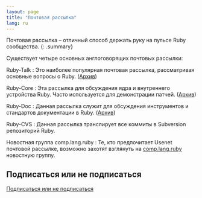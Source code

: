 ```yaml
---
layout: page
title: "Почтовая рассылка"
lang: ru
---
```


Почтовая рассылка – отличный способ держать руку на пульсе Ruby
сообщества.
{: .summary}

Существует четыре основных англоговорящих почтовых рассылки:

Ruby-Talk
: Это наиболее популярная почтовая рассылка, рассматривая основные
  вопросы о Ruby. ([Архив][3])

Ruby-Core
: Эта рассылка для обсуждения ядра и внутреннего устройства Ruby. Часто
  используется для демонстрации патчей. ([Архив][4])

Ruby-Doc
: Данная рассылка служит для обсуждения инструментов и стандартов документации
в Ruby. ([Архив][5])

Ruby-CVS
: Данная рассылка транслирует все коммиты в Subversion репозиторий Ruby.

Новостная группа comp.lang.ruby
: Те, кто предпочитает Usenet почтовой рассылке, возможно захотят
взглянуть на [comp.lang.ruby](news:comp.lang.ruby) новостную группу.


## Подписаться или не подписаться

[Подписаться или не подписаться](https://ml.ruby-lang.org/mailman3/lists/)



[3]: https://ml.ruby-lang.org/mailman3/hyperkitty/list/ruby-talk@ml.ruby-lang.org/
[4]: https://ml.ruby-lang.org/mailman3/hyperkitty/list/ruby-core@ml.ruby-lang.org/
[5]: https://ml.ruby-lang.org/mailman3/hyperkitty/list/ruby-doc@ml.ruby-lang.org/
